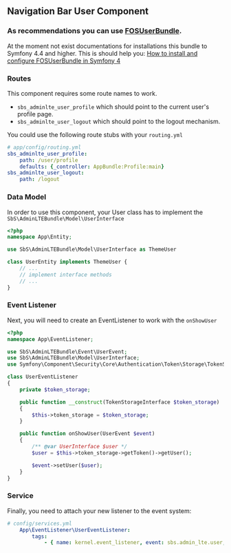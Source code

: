 ## Navigation Bar User Component

### As recommendations you can use [FOSUserBundle][1].

At the moment not exist documentations for installations this bundle to Symfony 4.4 and higher.
This is should help you: [How to install and configure FOSUserBundle in Symfony 4](src/Resources/docs/fos_installation.md)

### Routes
This component requires some route names to work.

* `sbs_adminlte_user_profile` which should point to the current user's profile page.
* `sbs_adminlte_user_logout` which should point to the logout mechanism.

You could use the following route stubs with your `routing.yml`

```yaml
# app/config/routing.yml
sbs_adminlte_user_profile:
    path: /user/profile
    defaults: {_controller: AppBundle:Profile:main}
sbs_adminlte_user_logout:
    path: /logout
```

### Data Model
In order to use this component, your User class has to implement the `SbS\AdminLTEBundle\Model\UserInterface`

```php
<?php
namespace App\Entity;

use SbS\AdminLTEBundle\Model\UserInterface as ThemeUser

class UserEntity implements ThemeUser {
    // ...
    // implement interface methods
    // ...
}
```

### Event Listener
Next, you will need to create an EventListener to work with the `onShowUser`

```php
<?php
namespace App\EventListener;

use SbS\AdminLTEBundle\Event\UserEvent;
use SbS\AdminLTEBundle\Model\UserInterface;
use Symfony\Component\Security\Core\Authentication\Token\Storage\TokenStorageInterface;

class UserEventListener
{
    private $token_storage;

    public function __construct(TokenStorageInterface $token_storage)
    {
        $this->token_storage = $token_storage;
    }

    public function onShowUser(UserEvent $event)
    {
        /** @var UserInterface $user */
        $user = $this->token_storage->getToken()->getUser();

        $event->setUser($user);
    }
}
```

### Service
Finally, you need to attach your new listener to the event system:

```yaml
# config/services.yml
    App\EventListener\UserEventListener:
        tags:
            - { name: kernel.event_listener, event: sbs.admin_lte.user, method: onShowUser }
```

[1]: https://github.com/FriendsOfSymfony/FOSUserBundle
